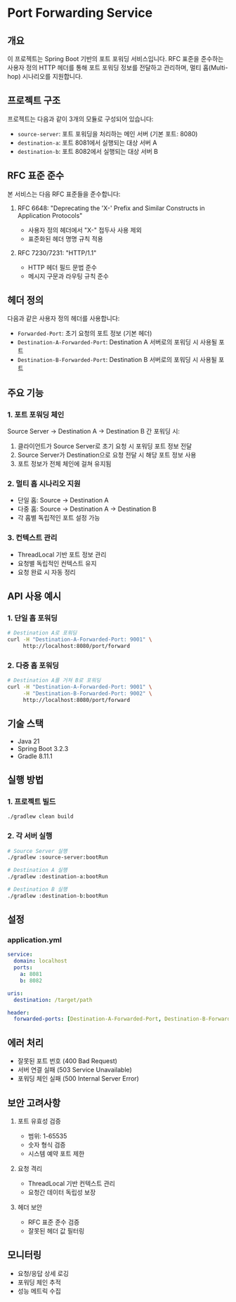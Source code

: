 # Port Forwarding Service

## 개요
이 프로젝트는 Spring Boot 기반의 포트 포워딩 서비스입니다. RFC 표준을 준수하는 사용자 정의 HTTP 헤더를 통해 포트 포워딩 정보를 전달하고 관리하며, 멀티 홉(Multi-hop) 시나리오를 지원합니다.

## 프로젝트 구조
프로젝트는 다음과 같이 3개의 모듈로 구성되어 있습니다:

- `source-server`: 포트 포워딩을 처리하는 메인 서버 (기본 포트: 8080)
- `destination-a`: 포트 8081에서 실행되는 대상 서버 A
- `destination-b`: 포트 8082에서 실행되는 대상 서버 B

## RFC 표준 준수
본 서비스는 다음 RFC 표준들을 준수합니다:

1. RFC 6648: "Deprecating the 'X-' Prefix and Similar Constructs in Application Protocols"
   - 사용자 정의 헤더에서 "X-" 접두사 사용 제외
   - 표준화된 헤더 명명 규칙 적용

2. RFC 7230/7231: "HTTP/1.1"
   - HTTP 헤더 필드 문법 준수
   - 메시지 구문과 라우팅 규칙 준수

## 헤더 정의
다음과 같은 사용자 정의 헤더를 사용합니다:

- `Forwarded-Port`: 초기 요청의 포트 정보 (기본 헤더)
- `Destination-A-Forwarded-Port`: Destination A 서버로의 포워딩 시 사용될 포트
- `Destination-B-Forwarded-Port`: Destination B 서버로의 포워딩 시 사용될 포트

## 주요 기능

### 1. 포트 포워딩 체인
Source Server → Destination A → Destination B 간 포워딩 시:
1. 클라이언트가 Source Server로 초기 요청 시 포워딩 포트 정보 전달
2. Source Server가 Destination으로 요청 전달 시 해당 포트 정보 사용
3. 포트 정보가 전체 체인에 걸쳐 유지됨

### 2. 멀티 홉 시나리오 지원
- 단일 홉: Source → Destination A
- 다중 홉: Source → Destination A → Destination B
- 각 홉별 독립적인 포트 설정 가능

### 3. 컨텍스트 관리
- ThreadLocal 기반 포트 정보 관리
- 요청별 독립적인 컨텍스트 유지
- 요청 완료 시 자동 정리

## API 사용 예시

### 1. 단일 홉 포워딩
```bash
# Destination A로 포워딩
curl -H "Destination-A-Forwarded-Port: 9001" \
     http://localhost:8080/port/forward
```

### 2. 다중 홉 포워딩
```bash
# Destination A를 거쳐 B로 포워딩
curl -H "Destination-A-Forwarded-Port: 9001" \
     -H "Destination-B-Forwarded-Port: 9002" \
     http://localhost:8080/port/forward
```

## 기술 스택
- Java 21
- Spring Boot 3.2.3
- Gradle 8.11.1

## 실행 방법

### 1. 프로젝트 빌드
```bash
./gradlew clean build
```

### 2. 각 서버 실행
```bash
# Source Server 실행
./gradlew :source-server:bootRun

# Destination A 실행
./gradlew :destination-a:bootRun

# Destination B 실행
./gradlew :destination-b:bootRun
```

## 설정

### application.yml
```yaml
service:
  domain: localhost
  ports:
    a: 8081
    b: 8082

uris:
  destination: /target/path

header:
  forwarded-ports: [Destination-A-Forwarded-Port, Destination-B-Forwarded-Port, Destination-C-Forwarded-Port]
```

## 에러 처리
- 잘못된 포트 번호 (400 Bad Request)
- 서버 연결 실패 (503 Service Unavailable)
- 포워딩 체인 실패 (500 Internal Server Error)

## 보안 고려사항
1. 포트 유효성 검증
   - 범위: 1-65535
   - 숫자 형식 검증
   - 시스템 예약 포트 제한

2. 요청 격리
   - ThreadLocal 기반 컨텍스트 관리
   - 요청간 데이터 독립성 보장

3. 헤더 보안
   - RFC 표준 준수 검증
   - 잘못된 헤더 값 필터링

## 모니터링
- 요청/응답 상세 로깅
- 포워딩 체인 추적
- 성능 메트릭 수집
